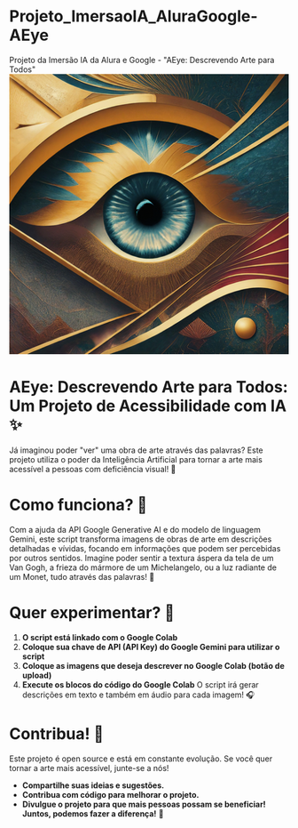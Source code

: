 # Projeto_ImersaoIA_AluraGoogle-AEye
Projeto da Imersão IA da Alura e Google - "AEye: Descrevendo Arte para Todos"
![alt text](https://github.com/rodolfobsantos/Projeto_ImersaoIA_AluraGoogle-AEye/blob/main/aeye.png?raw=true)

# AEye: Descrevendo Arte para Todos: Um Projeto de Acessibilidade com IA ✨
Já imaginou poder "ver" uma obra de arte através das palavras? Este projeto utiliza o poder da Inteligência Artificial para tornar a arte mais acessível a pessoas com deficiência visual! 🎨

# Como funciona? 🤔
Com a ajuda da API Google Generative AI e do modelo de linguagem Gemini, este script transforma imagens de obras de arte em descrições detalhadas e vívidas, focando em informações que podem ser percebidas por outros sentidos.
Imagine poder sentir a textura áspera da tela de um Van Gogh, a frieza do mármore de um Michelangelo, ou a luz radiante de um Monet, tudo através das palavras! 🤩

# Quer experimentar? 🚀
1. **O script está linkado com o Google Colab**
2. **Coloque sua chave de API (API Key) do Google Gemini para utilizar o script**
3. **Coloque as imagens que deseja descrever no Google Colab (botão de upload)**
4. **Execute os blocos do código do Google Colab**
O script irá gerar descrições em texto e também em áudio para cada imagem! 🎧

# Contribua! 🤝
Este projeto é open source e está em constante evolução. Se você quer tornar a arte mais acessível, junte-se a nós!
- **Compartilhe suas ideias e sugestões.**
- **Contribua com código para melhorar o projeto.**
- **Divulgue o projeto para que mais pessoas possam se beneficiar!**
**Juntos, podemos fazer a diferença!** 🤩

